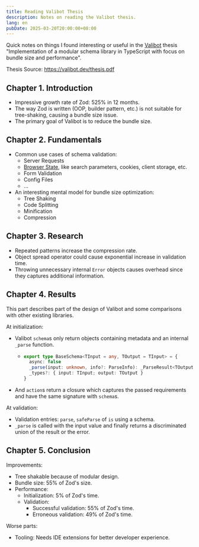 ```yaml
---
title: Reading Valibot Thesis
description: Notes on reading the Valibot thesis.
lang: en
pubDate: 2025-03-20T20:00:00+08:00
---
```


Quick notes on things I found interesting or useful in the [Valibot](https://valibot.dev) thesis "Implementation of a modular schema library in TypeScript with focus on bundle size and performance".

Thesis Source: <https://valibot.dev/thesis.pdf>

## Chapter 1. Introduction

- Impressive growth rate of Zod: 525% in 12 months.
- The way Zod is written (OOP, builder pattern, etc.) is not suitable for tree-shaking, causing a bundle size issue.
- The primary goal of Valibot is to reduce the bundle size.

## Chapter 2. Fundamentals

- Common use cases of schema validation:
  - Server Requests
  - [Browser State](https://valibot.dev/guides/use-cases#browser-state), like search parameters, cookies, client storage, etc.
  - Form Validation
  - Config Files
  - ...
- An interesting mental model for bundle size optimization:
  - Tree Shaking
  - Code Splitting
  - Minification
  - Compression

## Chapter 3. Research

- Repeated patterns increase the compression rate.
- Object spread operator could cause exponential increase in validation time.
- Throwing unnecessary internal `Error` objects causes overhead since they captures additional information.

## Chapter 4. Results

This part describes part of the design of Valibot and some comparisons with other existing libraries.

At initialization:

- Valibot `schema`s only return objects containing metadata and an internal `_parse` function.
  - ```ts
    export type BaseSchema<TInput = any, TOutput = TInput> = {
      async: false
      _parse(input: unknown, info?: ParseInfo): _ParseResult<TOutput>
      _types?: { input: TInput; output: TOutput }
    }
    ```
- And `action`s return a closure which captures the passed requirements and have the same signature with `schema`s.

At validation:

- Validation entries: `parse`, `safeParse` of `is` using a schema.
- `_parse` is called with the input value and finally returns a discriminated union of the result or the error.

## Chapter 5. Conclusion

Improvements:

- Tree shakable because of modular design.
- Bundle size: 55% of Zod's size.
- Performance:
  - Initialization: 5% of Zod's time.
  - Validation:
    - Successful validation: 55% of Zod's time.
    - Erroneous validation: 49% of Zod's time.

Worse parts:

- Tooling: Needs IDE extensions for better developer experience.
